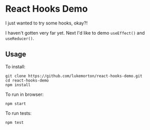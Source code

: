 # React Hooks Demo

I just wanted to try some hooks, okay?!

I haven't gotten very far yet. Next I'd like to demo `useEffect()` and `useReducer()`.

## Usage

To install:

```
git clone https://github.com/lukemorton/react-hooks-demo.git
cd react-hooks-demo
npm install
```

To run in browser:

```
npm start
```

To run tests:

```
npm test
```
